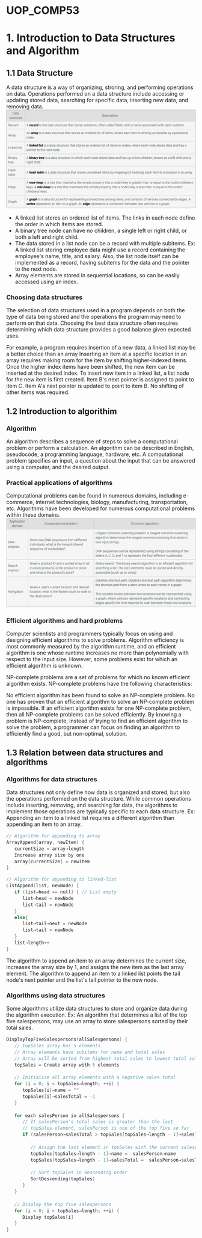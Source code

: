 # UOP_COMP53

# 1. Introduction to Data Structures and Algorithm
## 1.1 Data Structure
A data structure is a way of organizing, stroring, and performing operations on data. Operations performed on a data structure include accessing or updating stored data, searching for specific data, inserting new data, and removing data.
![](./basicDataStructures.png) 

- A linked list stores an ordered list of items. The links in each node define the order in which items are stored.
- A binary tree node can have no children, a single left or right child, or both a left and right child.
- The data stored in a list node can be a record with multiple subitems. Ex: A linked list storing employee data might use a record containing the employee's name, title, and salary. Also, the list node itself can be implemented as a record, having subitems for the data and the pointer to the next node.
- Array elements are stored in sequential locations, so can be easily accessed using an index.

### Choosing data structures
The selection of data structures used in a program depends on both the type of data being stored and the operations the program may need to perform on that data. Choosing the best data structure often requires determining which data structure provides a good balance given expected uses.

For example, a program requires insertion of a new data, a linked list may be a better choice than an array
Inserting an item at a specific location in an array requires making room for the item by shifting higher-indexed items. Once the higher index items have been shifted, the new item can be inserted at the desired index.
To insert new item in a linked list, a list node for the new item is first created. Item B's next pointer is assigned to point to item C. Item A's next pointer is updated to point to item B. No shifting of other items was required.

## 1.2 Introduction to algorithim
### Algorithm
An algorithm describes a sequence of steps to solve a computational problem or perform a calculation. An algorithm can be described in English, pseudocode, a programming language, hardware, etc. A computational problem specifies an input, a question about the input that can be answered using a computer, and the desired output.

### Practical applications of algorithms
Computational problems can be found in numerous domains, including e-commerce, internet technologies, biology, manufacturing, transportation, etc. Algorithms have been developed for numerous computational problems within these domains.
![](./commonAlgorithms.png)

### Efficient algorithms and hard problems
Computer scientists and programmers typically focus on using and designing efficient algorithms to solve problems. Algorithm efficiency is most commonly measured by the algorithm runtime, and an efficient algorithm is one whose runtime increases no more than polynomially with respect to the input size. However, some problems exist for which an efficient algorithm is unknown.

NP-complete problems are a set of problems for which no known efficient algorithm exists. NP-complete problems have the following characteristics:

No efficient algorithm has been found to solve an NP-complete problem.
No one has proven that an efficient algorithm to solve an NP-complete problem is impossible.
If an efficient algorithm exists for one NP-complete problem, then all NP-complete problems can be solved efficiently.
By knowing a problem is NP-complete, instead of trying to find an efficient algorithm to solve the problem, a programmer can focus on finding an algorithm to efficiently find a good, but non-optimal, solution.

## 1.3 Relation between data structures and algorithms
### Algorithms for data structures
Data structures not only define how data is organized and stored, but also the operations performed on the data structure. While common operations include inserting, removing, and searching for data, the algorithms to implement those operations are typically specific to each data structure. Ex: Appending an item to a linked list requires a different algorithm than appending an item to an array.

```Cpp
// Algorithm for appending to array
ArrayAppend(array, newItem) {
   currentSize = array⇢length
   Increase array size by one
   array[currentSize] = newItem
}
```
```Cpp
// Algorithm for appending to linked-list
ListAppend(list, newNode) {
   if (list⇢head == null) { // List empty
      list⇢head = newNode
      list⇢tail = newNode
   }
   else{
      list⇢tail⇢next = newNode
      list⇢tail = newNode
   }
   list⇢length++
}
```
The algorithm to append an item to an array determines the current size, increases the array size by 1, and assigns the new item as the last array element.
The algorithm to append an item to a linked list points the tail node's next pointer and the list's tail pointer to the new node.

### Algorithms using data structures
Some algorithms utilize data structures to store and organize data during the algorithm execution. Ex: An algorithm that determines a list of the top five salespersons, may use an array to store salespersons sorted by their total sales.

```Cpp
DisplayTopFiveSalespersons(allSalespersons) {
   // topSales array has 5 elements
   // Array elements have subitems for name and total sales
   // Array will be sorted from highest total sales to lowest total sales
   topSales = Create array with 5 elements 
   
   // Initialize all array elements with a negative sales total
   for (i = 0; i < topSales⇢length; ++i) {
      topSales[i]⇢name = ""
      topSales[i]⇢salesTotal = -1
   }

   for each salesPerson in allSalespersons {
      // If salesPerson's total sales is greater than the last
      // topSales element, salesPerson is one of the top five so far
      if (salesPerson⇢salesTotal > topSales[topSales⇢length - 1]⇢salesTotal) {

         // Assign the last element in topSales with the current salesperson
         topSales[topSales⇢length - 1]⇢name =  salesPerson⇢name 
         topSales[topSales⇢length - 1]⇢salesTotal =  salesPerson⇢salesTotal 

         // Sort topSales in descending order
         SortDescending(topSales)
      }
   }

   // Display the top five salespersons
   for (i = 0; i < topSales⇢length; ++i) {
      Display topSales[i] 
   }
}
```

